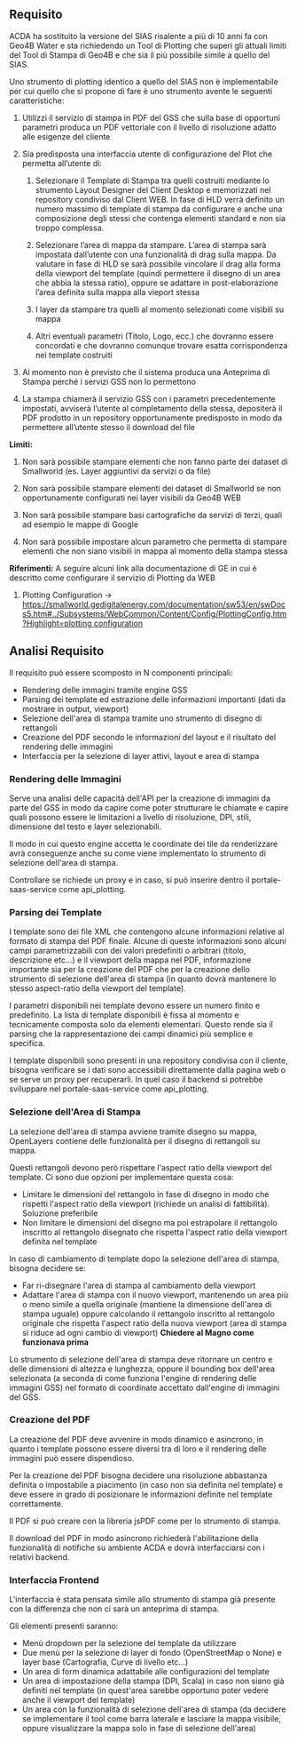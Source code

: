 ## Requisito
ACDA ha sostituito la versione del SIAS risalente a più di 10 anni fa con Geo4B Water e sta richiedendo un Tool di Plotting che superi gli attuali limiti del Tool di Stampa di Geo4B e che sia il più possibile simile a quello del SIAS.

Uno strumento di plotting identico a quello del SIAS non è implementabile per cui quello che si propone di fare è uno strumento avente le seguenti caratteristiche:

1. Utilizzi il servizio di stampa in PDF del GSS che sulla base di opportuni parametri produca un PDF vettoriale con il livello di risoluzione adatto alle esigenze del cliente
    
2. Sia predisposta una interfaccia utente di configurazione del Plot che permetta all’utente di:
    
    1. Selezionare il Template di Stampa tra quelli costruiti mediante lo strumento Layout Designer del Client Desktop e memorizzati nel repository condiviso dal Client WEB. In fase di HLD verrà definito un numero massimo di template di stampa da configurare e anche una composizione degli stessi che contenga elementi standard e non sia troppo complessa.
        
    2. Selezionare l’area di mappa da stampare. L’area di stampa sarà impostata dall’utente con una funzionalità di drag sulla mappa. Da valutare in fase di HLD se sarà possibile vincolare il drag alla forma della viewport del template (quindi permettere il disegno di un area che abbia la stessa ratio), oppure se adattare in post-elaborazione l’area definita sulla mappa alla vieport stessa
        
    3. I layer da stampare tra quelli al momento selezionati come visibili su mappa
        
    4. Altri eventuali parametri (Titolo, Logo, ecc.) che dovranno essere concordati e che dovranno comunque trovare esatta corrispondenza nei template costruiti
        
3. Al momento non è previsto che il sistema produca una Anteprima di Stampa perché i servizi GSS non lo permettono
    
4. La stampa chiamerà il servizio GSS con i parametri precedentemente impostati, avviserà l’utente al completamento della stessa, depositerà il PDF prodotto in un repository opportunamente predisposto in modo da permettere all’utente stesso il download del file
    

**Limiti:**

1. Non sarà possibile stampare elementi che non fanno parte dei dataset di Smallworld (es. Layer aggiuntivi da servizi o da file)
    
2. Non sarà possibile stampare elementi dei dataset di Smallworld se non opportunamente configurati nei layer visibili da Geo4B WEB
    
3. Non sarà possibile stampare basi cartografiche da servizi di terzi, quali ad esempio le mappe di Google
    
4. Non sarà possibile impostare alcun parametro che permetta di stampare elementi che non siano visibili in mappa al momento della stampa stessa
    

**Riferimenti:** A seguire alcuni link alla documentazione di GE in cui è descritto come configurare il servizio di Plotting da WEB

1. Plotting Configuration → [https://smallworld.gedigitalenergy.com/documentation/sw53/en/swDocs5.htm#../Subsystems/WebCommon/Content/Config/PlottingConfig.htm?Highlight=plotting configuration](https://smallworld.gedigitalenergy.com/documentation/sw53/en/swDocs5.htm#../Subsystems/WebCommon/Content/Config/PlottingConfig.htm?Highlight=plotting%20configuration "https://smallworld.gedigitalenergy.com/documentation/sw53/en/swDocs5.htm#../Subsystems/WebCommon/Content/Config/PlottingConfig.htm?Highlight=plotting%20configuration")
## Analisi Requisito
Il requisito può essere scomposto in N componenti principali:
- Rendering delle immagini tramite engine GSS
- Parsing dei template ed estrazione delle informazioni importanti (dati da mostrare in output, viewport)
- Selezione dell'area di stampa tramite uno strumento di disegno di rettangoli
- Creazione del PDF secondo le informazioni del layout e il risultato del rendering delle immagini
- Interfaccia per la selezione di layer attivi, layout e area di stampa

### Rendering delle Immagini
Serve una analisi delle capacità dell'API per la creazione di immagini da parte del GSS in modo da capire come poter strutturare le chiamate e capire quali possono essere le limitazioni a livello di risoluzione, DPI, stili, dimensione del testo e layer selezionabili.

Il modo in cui questo engine accetta le coordinate dei tile da renderizzare avrà conseguenze anche su come viene implementato lo strumento di selezione dell'area di stampa.

Controllare se richiede un proxy e in caso, si può inserire dentro il portale-saas-service come api_plotting.

### Parsing dei Template
I template sono dei file XML che contengono alcune informazioni relative al formato di stampa del PDF finale. Alcune di queste informazioni sono alcuni campi parametrizzabili con dei valori predefiniti o arbitrari (titolo, descrizione etc...) e il viewport della mappa nel PDF, informazione importante sia per la creazione del PDF che per la creazione dello strumento di selezione dell'area di stampa (in quanto dovrà mantenere lo stesso aspect-ratio della viewport del template).

I parametri disponibili nei template devono essere un numero finito e predefinito. La lista di template disponibili è fissa al momento e tecnicamente composta solo da elementi elementari. Questo rende sia il parsing che la rappresentazione dei campi dinamici più semplice e specifica.

I template disponibili sono presenti in una repository condivisa con il cliente, bisogna verificare se i dati sono accessibili direttamente dalla pagina web o se serve un proxy per recuperarli. In quel caso il backend si potrebbe sviluppare nel portale-saas-service come api_plotting.

### Selezione dell'Area di Stampa
La selezione dell'area di stampa avviene tramite disegno su mappa, OpenLayers contiene delle funzionalità per il disegno di rettangoli su mappa.

Questi rettangoli devono però rispettare l'aspect ratio della viewport del template. Ci sono due opzioni per implementare questa cosa:
- Limitare le dimensioni del rettangolo in fase di disegno in modo che rispetti l'aspect ratio della viewport (richiede un analisi di fattibilità). Soluzione preferibile
- Non limitare le dimensioni del disegno ma poi estrapolare il rettangolo inscritto al rettangolo disegnato che rispetta l'aspect ratio della viewport definita nel template

In caso di cambiamento di template dopo la selezione dell'area di stampa, bisogna decidere se:
- Far ri-disegnare l'area di stampa al cambiamento della viewport
- Adattare l'area di stampa con il nuovo viewport, mantenendo un area più o meno simile a quella originale (mantiene la dimensione dell'area di stampa uguale) oppure calcolando il rettangolo inscritto al rettangolo originale che rispetta l'aspect ratio della nuova viewport (area di stampa si riduce ad ogni cambio di viewport) **Chiedere al Magno come funzionava prima**

Lo strumento di selezione dell'area di stampa deve ritornare un centro e delle dimensioni di altezza e lunghezza, oppure il bounding box dell'area selezionata (a seconda di come funziona l'engine di rendering delle immagini GSS) nel formato di coordinate accettato dall'engine di immagini del GSS.

### Creazione del PDF
La creazione del PDF deve avvenire in modo dinamico e asincrono, in quanto i template possono essere diversi tra di loro e il rendering delle immagini può essere dispendioso.

Per la creazione del PDF bisogna decidere una risoluzione abbastanza definita o impostabile a piacimento (in caso non sia definita nel template) e deve essere in grado di posizionare le informazioni definite nel template correttamente.

Il PDF si può creare con la libreria jsPDF come per lo strumento di stampa.

Il download del PDF in modo asincrono richiederà l'abilitazione della funzionalità di notifiche su ambiente ACDA e dovrà interfacciarsi con i relativi backend.

### Interfaccia Frontend
L'interfaccia è stata pensata simile allo strumento di stampa già presente con la differenza che non ci sarà un anteprima di stampa.

Gli elementi presenti saranno:
- Menù dropdown per la selezione del template da utilizzare
- Due menù per la selezione di layer di fondo (OpenStreetMap o None) e layer base (Cartografia, Curve di livello etc...)
- Un area di form dinamica adattabile alle configurazioni del template
- Un area di impostazione della stampa (DPI, Scala) in caso non siano già definiti nel template (in quest'area sarebbe opportuno poter vedere anche il viewport del template)
- Un area con la funzionalità di selezione dell'area di stampa (da decidere se implementare il tool come barra laterale e lasciare la mappa visibile, oppure visualizzare la mappa solo in fase di selezione dell'area)